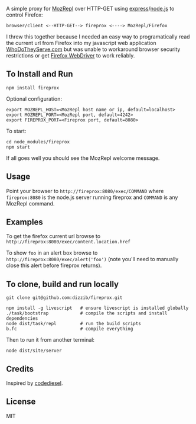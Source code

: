 A simple proxy for [MozRepl] over HTTP-GET using [express]/[node.js] to control Firefox:

    browser/client <--HTTP-GET--> fireprox <----> MozRepl/Firefox

I threw this together because I needed an easy way to programatically read the current
url from Firefox into my javascript web application [WhoDoTheyServe.com][wdts]
but was unable to workaround browser security restrictions or get
[Firefox WebDriver][WebDriver] to work reliably.

## To Install and Run

    npm install fireprox

Optional configuration:

    export MOZREPL_HOST=<MozRepl host name or ip, default=localhost>
    export MOZREPL_PORT=<MozRepl port, default=4242>
    export FIREPROX_PORT=<Fireprox port, default=8080>

To start:

    cd node_modules/fireprox
    npm start

If all goes well you should see the MozRepl welcome message.

## Usage

Point your browser to `http://fireprox:8080/exec/COMMAND` where `fireprox:8080` is the node.js server running fireprox and `COMMAND` is any MozRepl command.

## Examples

To get the firefox current url browse to `http://fireprox:8080/exec/content.location.href`

To show `foo` in an alert box browse to `http://fireprox:8080/exec/alert('foo')`
(note you'll need to manually close this alert before fireprox returns).

## To clone, build and run locally

    git clone git@github.com:dizzib/fireprox.git

    npm install -g livescript   # ensure livescript is installed globally
    ./task/bootstrap            # compile the scripts and install dependencies
    node dist/task/repl         # run the build scripts
    b.fc                        # compile everything

Then to run it from another terminal:

    node dist/site/server

## Credits

Inspired by [codediesel].

## License

MIT

[codediesel]: http://www.codediesel.com/tools/peeking-inside-firefox-using-mozrepl
[express]: https://github.com/visionmedia/express
[LiveScript]: https://github.com/gkz/LiveScript
[MozRepl]: https://github.com/bard/mozrepl/wiki
[node.js]: http://nodejs.org
[wdts]: http://WhoDoTheyServe.com
[WebDriver]: http://code.google.com/p/selenium/wiki/FirefoxDriver
